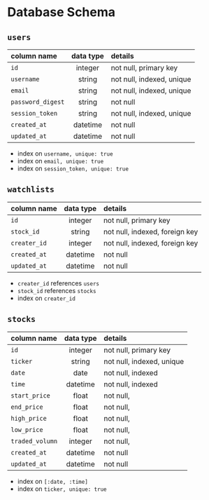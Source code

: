 # Database Schema

## `users`
| column name       | data type | details                   |
|:------------------|:---------:|:--------------------------|
| `id`              | integer   | not null, primary key     |
| `username`        | string    | not null, indexed, unique |
| `email`           | string    | not null, indexed, unique |         
| `password_digest` | string    | not null                  |
| `session_token`   | string    | not null, indexed, unique |
| `created_at`      | datetime  | not null                  |
| `updated_at`      | datetime  | not null                  |

+ index on `username, unique: true`
+ index on `email, unique: true`
+ index on `session_token, unique: true`
  
## `watchlists`
| column name          | data type | details                        |
|:---------------------|:---------:|:-------------------------------|
| `id`                 | integer   | not null, primary key          |
| `stock_id`           | string    | not null, indexed, foreign key |
| `creater_id`         | integer   | not null, indexed, foreign key |
| `created_at`         | datetime  | not null                       |
| `updated_at`         | datetime  | not null                       |

+ `creater_id` references `users`
+ `stock_id` references `stocks`
+ index on `creater_id`
  
## `stocks`
| column name       | data type | details                        |
|:------------------|:---------:|:-------------------------------|
| `id`              | integer   | not null, primary key          |
| `ticker`          | string    | not null, indexed, unique      |
| `date`            | date      | not null, indexed              |             
| `time`            | datetime  | not null, indexed              |             
| `start_price`     | float     | not null,                      |             
| `end_price`       | float     | not null,                      |             
| `high_price`      | float     | not null,                      |             
| `low_price`       | float     | not null,                      |             
| `traded_volumn`   | integer   | not null,                      |             
| `created_at`      | datetime  | not null                       |
| `updated_at`      | datetime  | not null                       |

+ index on `[:date, :time]`
+ index on `ticker, unique: true`

